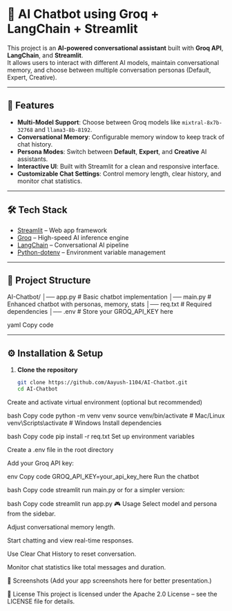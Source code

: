 # 🤖 AI Chatbot using Groq + LangChain + Streamlit

This project is an **AI-powered conversational assistant** built with **Groq API**, **LangChain**, and **Streamlit**.  
It allows users to interact with different AI models, maintain conversational memory, and choose between multiple conversation personas (Default, Expert, Creative).  

---

## 🚀 Features
- **Multi-Model Support**: Choose between Groq models like `mixtral-8x7b-32768` and `llama3-8b-8192`.
- **Conversational Memory**: Configurable memory window to keep track of chat history.
- **Persona Modes**: Switch between **Default**, **Expert**, and **Creative** AI assistants.
- **Interactive UI**: Built with Streamlit for a clean and responsive interface.
- **Customizable Chat Settings**: Control memory length, clear history, and monitor chat statistics.

---

## 🛠️ Tech Stack
- [Streamlit](https://streamlit.io/) – Web app framework
- [Groq](https://groq.com/) – High-speed AI inference engine
- [LangChain](https://www.langchain.com/) – Conversational AI pipeline
- [Python-dotenv](https://pypi.org/project/python-dotenv/) – Environment variable management

---

## 📂 Project Structure
AI-Chatbot/
│── app.py # Basic chatbot implementation
│── main.py # Enhanced chatbot with personas, memory, stats
│── req.txt # Required dependencies
│── .env # Store your GROQ_API_KEY here

yaml
Copy code

---

## ⚙️ Installation & Setup

1. **Clone the repository**
   ```bash
   git clone https://github.com/Aayush-1104/AI-Chatbot.git
   cd AI-Chatbot
Create and activate virtual environment (optional but recommended)

bash
Copy code
python -m venv venv
source venv/bin/activate   # Mac/Linux
venv\Scripts\activate      # Windows
Install dependencies

bash
Copy code
pip install -r req.txt
Set up environment variables

Create a .env file in the root directory

Add your Groq API key:

env
Copy code
GROQ_API_KEY=your_api_key_here
Run the chatbot

bash
Copy code
streamlit run main.py
or for a simpler version:

bash
Copy code
streamlit run app.py
🎮 Usage
Select model and persona from the sidebar.

Adjust conversational memory length.

Start chatting and view real-time responses.

Use Clear Chat History to reset conversation.

Monitor chat statistics like total messages and duration.

📸 Screenshots
(Add your app screenshots here for better presentation.)

📜 License
This project is licensed under the Apache 2.0 License – see the LICENSE file for details.
